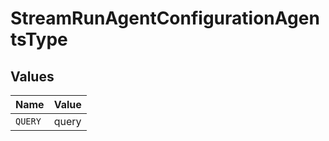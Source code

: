 # StreamRunAgentConfigurationAgentsType


## Values

| Name    | Value   |
| ------- | ------- |
| `QUERY` | query   |